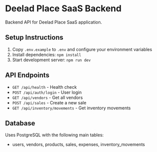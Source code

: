 # Deelad Place SaaS Backend

Backend API for Deelad Place SaaS application.

## Setup Instructions

1. Copy `.env.example` to `.env` and configure your environment variables
2. Install dependencies: `npm install`
3. Start development server: `npm run dev`

## API Endpoints

- `GET /api/health` - Health check
- `POST /api/auth/login` - User login
- `GET /api/vendors` - Get all vendors
- `POST /api/sales` - Create a new sale
- `GET /api/inventory/movements` - Get inventory movements

## Database

Uses PostgreSQL with the following main tables:
- users, vendors, products, sales, expenses, inventory_movements